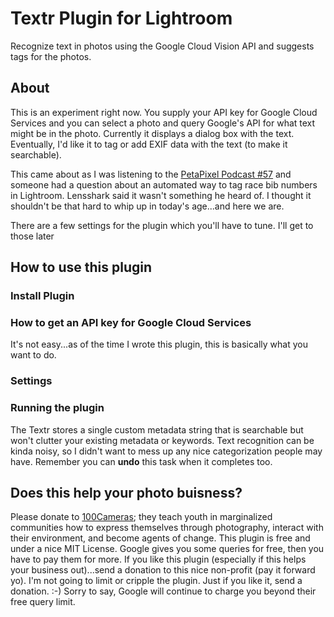 # Textr Plugin for Lightroom #

Recognize text in photos using the Google Cloud Vision API and
suggests tags for the photos.

## About

This is an experiment right now.  You supply your API key for Google
Cloud Services and you can select a photo and query Google's API for
what text might be in the photo.  Currently it displays a dialog box
with the text.  Eventually, I'd like it to tag or add EXIF data with
the text (to make it searchable).

This came about as I was listening to
the [PetaPixel Podcast #57][PPP57] and someone had a question about an
automated way to tag race bib numbers in Lightroom.  Lensshark said it
wasn't something he heard of.  I thought it shouldn't be that hard to
whip up in today's age...and here we are.

[PPP57]: https://petapixel.com/2016/03/20/ep-57-strobist-david-hobby-sticks-consumers/

There are a few settings for the plugin which you'll have to
tune. I'll get to those later

## How to use this plugin

### Install Plugin

### How to get an API key for Google Cloud Services

It's not easy...as of the time I wrote this plugin, this is basically
what you want to do.

### Settings

### Running the plugin

The Textr stores a single custom metadata string that is searchable
but won't clutter your existing metadata or keywords.  Text
recognition can be kinda noisy, so I didn't want to mess up any nice
categorization people may have.  Remember you can **undo** this task
when it completes too.

## Does this help your photo buisness? ##

Please donate to [100Cameras][100Cameras]; they teach youth in
marginalized communities how to express themselves through
photography, interact with their environment, and become agents of
change. This plugin is free and under a nice MIT License. Google gives
you some queries for free, then you have to pay them for more.  If you
like this plugin (especially if this helps your business out)...send a
donation to this nice non-profit (pay it forward yo).  I'm not going
to limit or cripple the plugin.  Just if you like it, send a
donation. :-) Sorry to say, Google will continue to charge you beyond
their free query limit.

[100Cameras]: http://100cameras.org "100 Cameras"
